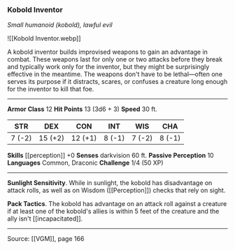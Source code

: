 ### Kobold Inventor
_Small humanoid (kobold), lawful evil_

![[Kobold Inventor.webp]]

A kobold inventor builds improvised weapons to gain an advantage in combat. These weapons last for only one or two attacks before they break and typically work only for the inventor, but they might be surprisingly effective in the meantime. The weapons don't have to be lethal—often one serves its purpose if it distracts, scares, or confuses a creature long enough for the inventor to kill that foe.



---

**Armor Class** 12
**Hit Points** 13 (3d6 + 3)
**Speed** 30 ft.

| STR     | DEX     | CON     | INT     | WIS     | CHA     |
|---------|---------|---------|---------|---------|---------|
| 7 (-2) | 15 (+2) | 12 (+1) | 8 (-1) | 7 (-2) | 8 (-1) |

**Skills** [[perception]] +0
**Senses** darkvision 60 ft.
**Passive Perception** 10
**Languages** Common, Draconic
**Challenge** 1/4 (50 XP)

---

**Sunlight Sensitivity**. While in sunlight, the kobold has disadvantage on attack rolls, as well as on Wisdom ([[Perception]]) checks that rely on sight.

**Pack Tactics**. The kobold has advantage on an attack roll against a creature if at least one of the kobold's allies is within 5 feet of the creature and the ally isn't [[incapacitated]].


---

Source: [[VGM]], page 166